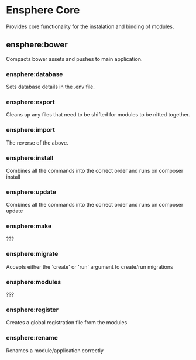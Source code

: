 # Ensphere Core

Provides core functionality for the instalation and binding of modules.

## ensphere:bower

Compacts bower assets and pushes to main application.

### ensphere:database

Sets database details in the .env file.

### ensphere:export

Cleans up any files that need to be shifted for modules to be nitted together.

### ensphere:import 

The reverse of the above.

### ensphere:install 

Combines all the commands into the correct order and runs on composer install

### ensphere:update

Combines all the commands into the correct order and runs on composer update

### ensphere:make

???

### ensphere:migrate 

Accepts either the 'create' or 'run' argument to create/run migrations

### ensphere:modules 

???

### ensphere:register

Creates a global registration file from the modules

### ensphere:rename

Renames a module/application correctly
